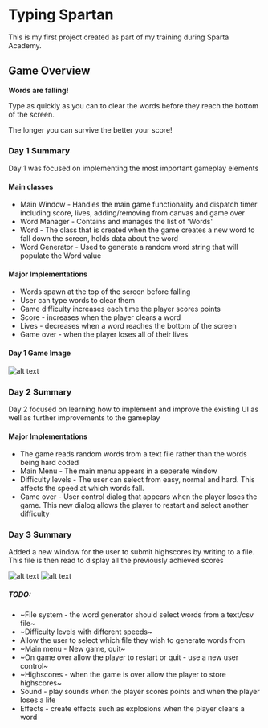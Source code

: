 # Typing Spartan

This is my first project created as part of my training during Sparta Academy.

## Game Overview
**Words are falling!**

Type as quickly as you can to clear the words before they reach the bottom of the screen. 

The longer you can survive the better your score!

### Day 1 Summary
Day 1 was focused on implementing the most important gameplay elements
#### Main classes
* Main Window - Handles the main game functionality and dispatch timer including score, lives, adding/removing from canvas and game over
* Word Manager - Contains and manages the list of 'Words'
* Word - The class that is created when the game creates a new word to fall down the screen, holds data about the word
* Word Generator - Used to generate a random word string that will populate the Word value 

#### Major Implementations
* Words spawn at the top of the screen before falling 
* User can type words to clear them 
* Game difficulty increases each time the player scores points
* Score - increases when the player clears a word
* Lives - decreases when a word reaches the bottom of the screen
* Game over - when the player loses all of their lives

#### Day 1 Game Image
![alt text](https://i.imgur.com/2ofW1zl.png "Day 1 Typing Spartan")

### Day 2 Summary
Day 2 focused on learning how to implement and improve the existing UI as well as further improvements to the gameplay

#### Major Implementations
* The game reads random words from a text file rather than the words being hard coded
* Main Menu - The main menu appears in a seperate window 
* Difficulty levels - The user can select from easy, normal and hard. This affects the speed at which words fall.
* Game over - User control dialog that appears when the player loses the game. This new dialog allows the player to restart and select another difficulty 

### Day 3 Summary
Added a new window for the user to submit highscores by writing to a file. This file is then read to display all the previously achieved scores 

![alt text](https://i.imgur.com/2k2yG5a.png "Day 3 Submit Highscore")
![alt text](https://i.imgur.com/63WOAWE.png "Day 3 Highscores")

##### TODO:
* ~File system - the word generator should select words from a text/csv file~
* ~Difficulty levels with different speeds~
* Allow the user to select which file they wish to generate words from
* ~Main menu - New game, quit~
* ~On game over allow the player to restart or quit - use a new user control~
* ~Highscores - when the game is over allow the player to store highscores~
* Sound - play sounds when the player scores points and when the player loses a life
* Effects - create effects such as explosions when the player clears a word
